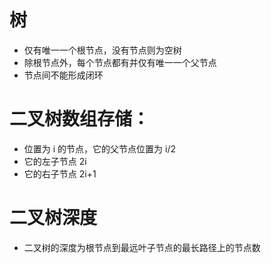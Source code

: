 # 树
* 仅有唯一一个根节点，没有节点则为空树
* 除根节点外，每个节点都有并仅有唯一一个父节点
* 节点间不能形成闭环

# 二叉树数组存储：
* 位置为 i 的节点，它的父节点位置为 i/2
* 它的左子节点 2i
* 它的右子节点 2i+1

# 二叉树深度
* 二叉树的深度为根节点到最远叶子节点的最长路径上的节点数